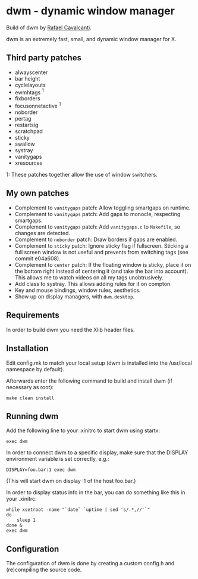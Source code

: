 # dwm - dynamic window manager

Build of dwm by [Rafael Cavalcanti](https://rafaelc.org/dev).

dwm is an extremely fast, small, and dynamic window manager for X.

## Third party patches

- alwayscenter
- bar height
- cyclelayouts
- ewmhtags $^1$
- fixborders
- focusonnetactive $^1$
- noborder
- pertag
- restartsig
- scratchpad
- sticky
- swallow
- systray
- vanitygaps
- xresources

1: These patches together allow the use of window switchers.

## My own patches

- Complement to `vanitygaps` patch: Allow toggling smartgaps on runtime.
- Complement to `vanitygaps` patch: Add gaps to monocle, respecting smartgaps.
- Complement to `vanitygaps` patch: Add `vanitygaps.c` to `Makefile`, so changes are detected.
- Complement to `noborder` patch: Draw borders if gaps are enabled.
- Complement to `sticky` patch: Ignore sticky flag if fullscreen. Sticking a full screen window is not useful and prevents from switching tags (see commit e04a608).
- Complement to `center` patch: If the floating window is sticky, place it on the bottom right instead of centering it (and take the bar into account). This allows me to watch videos on all my tags unobtrusively.
- Add class to systray. This allows adding rules for it on compton.
- Key and mouse bindings, window rules, aesthetics.
- Show up on display managers, with `dwm.desktop`.

## Requirements

In order to build dwm you need the Xlib header files.

## Installation

Edit config.mk to match your local setup (dwm is installed into
the /usr/local namespace by default).

Afterwards enter the following command to build and install dwm (if
necessary as root):

    make clean install

## Running dwm

Add the following line to your .xinitrc to start dwm using startx:

    exec dwm

In order to connect dwm to a specific display, make sure that
the DISPLAY environment variable is set correctly, e.g.:

    DISPLAY=foo.bar:1 exec dwm

(This will start dwm on display :1 of the host foo.bar.)

In order to display status info in the bar, you can do something
like this in your .xinitrc:

    while xsetroot -name "`date` `uptime | sed 's/.*,//'`"
    do
    	sleep 1
    done &
    exec dwm

## Configuration

The configuration of dwm is done by creating a custom config.h
and (re)compiling the source code.
